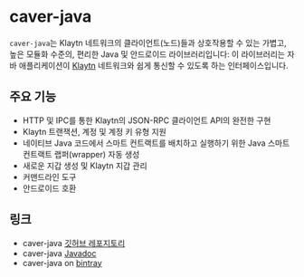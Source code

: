 # caver-java

`caver-java`는 Klaytn 네트워크의 클라이언트\(노드\)들과 상호작용할 수 있는 가볍고, 높은 모듈화 수준의, 편리한 Java 및 안드로이드 라이브러리입니다: 이 라이브러리는 자바 애플리케이션이 [Klaytn](https://www.klaytn.com) 네트워크와 쉽게 통신할 수 있도록 하는 인터페이스입니다.

## 주요 기능 <a id="features"></a>

* HTTP 및 IPC를 통한 Klaytn의 JSON-RPC 클라이언트 API의 완전한 구현
* Klaytn 트랜잭션, 계정 및 계정 키 유형 지원
* 네이티브 Java 코드에서 스마트 컨트랙트를 배치하고 실행하기 위한 Java 스마트 컨트랙트 랩퍼(wrapper) 자동 생성
* 새로운 지갑 생성 및 Klaytn 지갑 관리
* 커맨드라인 도구
* 안드로이드 호환

## 링크 <a id="links"></a>

* caver-java [깃허브 레포지토리](https://github.com/klaytn/caver-java)
* caver-java [Javadoc](https://javadoc.io/doc/com.klaytn.caver/core)
* caver-java on [bintray](https://bintray.com/klaytn/maven/caver-java)

